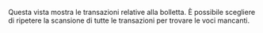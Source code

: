 Questa vista mostra le transazioni relative alla bolletta. È possibile scegliere di ripetere la scansione di tutte le transazioni per trovare le voci mancanti.